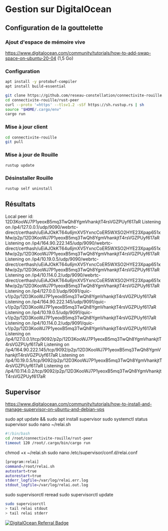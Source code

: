 # Gestion sur DigitalOcean

## Configuration de la gouttelette


### Ajout d'espace de mémoire vive
https://www.digitalocean.com/community/tutorials/how-to-add-swap-space-on-ubuntu-20-04
(1,5 Go)

### Configuration
```sh
apt install -y protobuf-compiler
apt install build-essential

git clone https://github.com/reseau-constellation/connectivite-rouille.git
cd connectivite-rouille/rust-peer
curl --proto '=https' --tlsv1.2 -sSf https://sh.rustup.rs | sh
source "$HOME/.cargo/env"
cargo run
```

### Mise à jour client
```sh
cd connectivite-rouille
git pull
```


### Mise à jour de Rouille
```sh
rustup update
```

### Désinstaller Rouille
```sh
rustup self uninstall
```

## Résultats
Local peer id: 12D3KooWJ7P1yeoxB5mq3TwQh8YgmVhankjtT4rsVGZPUyf617aR
Listening on /ip4/127.0.0.1/udp/9090/webrtc-direct/certhash/uEiAJOkKT64u6jmXV5YxncCoER5WXSO2HYE23Xpap651xMw/p2p/12D3KooWJ7P1yeoxB5mq3TwQh8YgmVhankjtT4rsVGZPUyf617aR
Listening on /ip4/164.90.222.145/udp/9090/webrtc-direct/certhash/uEiAJOkKT64u6jmXV5YxncCoER5WXSO2HYE23Xpap651xMw/p2p/12D3KooWJ7P1yeoxB5mq3TwQh8YgmVhankjtT4rsVGZPUyf617aR
Listening on /ip4/10.19.0.5/udp/9090/webrtc-direct/certhash/uEiAJOkKT64u6jmXV5YxncCoER5WXSO2HYE23Xpap651xMw/p2p/12D3KooWJ7P1yeoxB5mq3TwQh8YgmVhankjtT4rsVGZPUyf617aR
Listening on /ip4/10.114.0.2/udp/9090/webrtc-direct/certhash/uEiAJOkKT64u6jmXV5YxncCoER5WXSO2HYE23Xpap651xMw/p2p/12D3KooWJ7P1yeoxB5mq3TwQh8YgmVhankjtT4rsVGZPUyf617aR
Listening on /ip4/127.0.0.1/udp/9091/quic-v1/p2p/12D3KooWJ7P1yeoxB5mq3TwQh8YgmVhankjtT4rsVGZPUyf617aR
Listening on /ip4/164.90.222.145/udp/9091/quic-v1/p2p/12D3KooWJ7P1yeoxB5mq3TwQh8YgmVhankjtT4rsVGZPUyf617aR
Listening on /ip4/10.19.0.5/udp/9091/quic-v1/p2p/12D3KooWJ7P1yeoxB5mq3TwQh8YgmVhankjtT4rsVGZPUyf617aR
Listening on /ip4/10.114.0.2/udp/9091/quic-v1/p2p/12D3KooWJ7P1yeoxB5mq3TwQh8YgmVhankjtT4rsVGZPUyf617aR
Listening on /ip4/127.0.0.1/tcp/9092/p2p/12D3KooWJ7P1yeoxB5mq3TwQh8YgmVhankjtT4rsVGZPUyf617aR
Listening on /ip4/164.90.222.145/tcp/9092/p2p/12D3KooWJ7P1yeoxB5mq3TwQh8YgmVhankjtT4rsVGZPUyf617aR
Listening on /ip4/10.19.0.5/tcp/9092/p2p/12D3KooWJ7P1yeoxB5mq3TwQh8YgmVhankjtT4rsVGZPUyf617aR
Listening on /ip4/10.114.0.2/tcp/9092/p2p/12D3KooWJ7P1yeoxB5mq3TwQh8YgmVhankjtT4rsVGZPUyf617aR

## Supervisor

https://www.digitalocean.com/community/tutorials/how-to-install-and-manage-supervisor-on-ubuntu-and-debian-vps

sudo apt update && sudo apt install supervisor
sudo systemctl status supervisor
sudo nano ~/relai.sh

```sh
#!/bin/bash
cd /root/connectivite-rouille/rust-peer
timeout 120 /root/.cargo/bin/cargo run
```
chmod +x ~/relai.sh
sudo nano /etc/supervisor/conf.d/relai.conf

```sh
[program:relai]
command=/root/relai.sh
autostart=true
autorestart=true
stderr_logfile=/var/log/relai.err.log
stdout_logfile=/var/log/relai.out.log
```

sudo supervisorctl reread
sudo supervisorctl update

```sh
sudo supervisorctl
> tail relai stdout
> tail relai stderr
```


[![DigitalOcean Referral Badge](https://web-platforms.sfo2.cdn.digitaloceanspaces.com/WWW/Badge%201.svg)](https://www.digitalocean.com/?refcode=979405af974a&utm_campaign=Referral_Invite&utm_medium=Referral_Program&utm_source=badge)